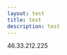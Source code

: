 ```yaml
---
layout: test
title: test
description: test
---
```


<html>
<body>
<p>46.33.212.225</p>
<p></p>
</body>

</html>
